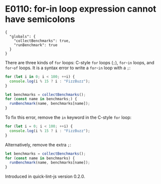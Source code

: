 # E0110: for-in loop expression cannot have semicolons

```config-for-examples
{
  "globals": {
    "collectBenchmarks": true,
    "runBenchmark": true
  }
}
```

There are three kinds of `for` loops: C-style `for` loops (`;`), `for`-`in`
loops, and `for`-`of` loops. It is a syntax error to write a `for`-`in` loop
with a `;`:

```javascript
for (let i in 0; i < 100; ++i) {
  console.log(i % 15 ? i : "FizzBuzz");
}

let benchmarks = collectBenchmarks();
for (const name in benchmarks;) {
  runBenchmark(name, benchmarks[name]);
}
```

To fix this error, remove the `in` keyword in the C-style `for` loop:

```javascript
for (let i = 0; i < 100; ++i) {
  console.log(i % 15 ? i : "FizzBuzz");
}
```

Alternatively, remove the extra `;`:

```javascript
let benchmarks = collectBenchmarks();
for (const name in benchmarks) {
  runBenchmark(name, benchmarks[name]);
}
```

Introduced in quick-lint-js version 0.2.0.
